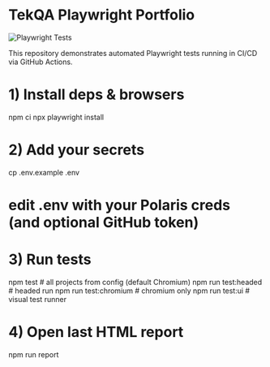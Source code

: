 # TekQA Playwright Portfolio  
![Playwright Tests](https://github.com/rmgoede/tekqa-playwright-portfolio/actions/workflows/playwright.yml/badge.svg)

This repository demonstrates automated Playwright tests running in CI/CD via GitHub Actions.

# 1) Install deps & browsers
npm ci
npx playwright install

# 2) Add your secrets
cp .env.example .env
# edit .env with your Polaris creds (and optional GitHub token)

# 3) Run tests
npm test                 # all projects from config (default Chromium)
npm run test:headed      # headed run
npm run test:chromium    # chromium only
npm run test:ui          # visual test runner

# 4) Open last HTML report
npm run report


